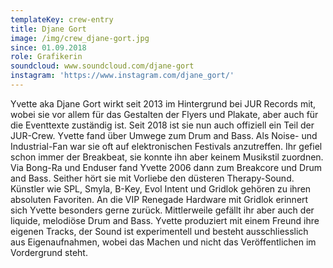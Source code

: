 ```yaml
---
templateKey: crew-entry
title: Djane Gort
image: /img/crew_djane-gort.jpg
since: 01.09.2018
role: Grafikerin
soundcloud: www.soundcloud.com/djane-gort
instagram: 'https://www.instagram.com/djane_gort/'
---
```

Yvette aka Djane Gort wirkt seit 2013 im Hintergrund bei JUR Records mit, wobei sie vor allem für das Gestalten der Flyers und Plakate, aber auch für die Eventtexte zuständig ist. Seit 2018 ist sie nun auch offiziell ein Teil der JUR-Crew. Yvette fand über Umwege zum Drum and Bass. Als Noise- und Industrial-Fan war sie oft auf elektronischen Festivals anzutreffen. Ihr gefiel schon immer der Breakbeat, sie konnte ihn aber keinem Musikstil zuordnen. Via Bong-Ra und Enduser fand Yvette 2006 dann zum Breakcore und Drum and Bass. Seither hört sie mit Vorliebe den düsteren Therapy-Sound. Künstler wie SPL, Smyla, B-Key, Evol Intent und Gridlok gehören zu ihren absoluten Favoriten. An die VIP Renegade Hardware mit Gridlok erinnert sich Yvette besonders gerne zurück. Mittlerweile gefällt ihr aber auch der liquide, melodiöse Drum and Bass. Yvette produziert mit einem Freund ihre eigenen Tracks, der Sound ist experimentell und besteht ausschliesslich aus Eigenaufnahmen, wobei das Machen und nicht das Veröffentlichen im Vordergrund steht.
